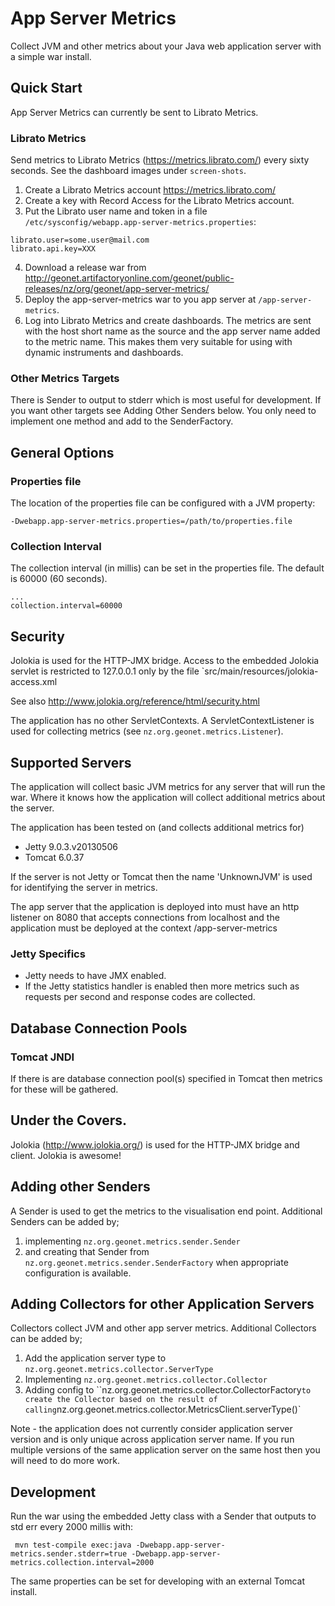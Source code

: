 # App Server Metrics

Collect JVM and other metrics about your Java web application server with a simple war install.

## Quick Start

App Server Metrics can currently be sent to Librato Metrics.

### Librato Metrics

Send metrics to Librato Metrics (https://metrics.librato.com/) every sixty seconds.  See the dashboard images under `screen-shots`.

1. Create a Librato Metrics account https://metrics.librato.com/
2. Create a key with Record Access for the Librato Metrics account.
3. Put the Librato user name and token in a file `/etc/sysconfig/webapp.app-server-metrics.properties`:

```
librato.user=some.user@mail.com
librato.api.key=XXX
```

4. Download a release war from http://geonet.artifactoryonline.com/geonet/public-releases/nz/org/geonet/app-server-metrics/
5. Deploy the app-server-metrics war to you app server at `/app-server-metrics`.
6. Log into Librato Metrics and create dashboards.  The metrics are sent with the host short name as the source and the app
server name added to the metric name.  This makes them very suitable for using with dynamic instruments and dashboards.

### Other Metrics Targets

There is Sender to output to stderr which is most useful for development.  If you want other targets see Adding Other Senders below.
 You only need to implement one method and add to the SenderFactory.

## General Options

### Properties file

The location of the properties file can be configured with a JVM property:

```
-Dwebapp.app-server-metrics.properties=/path/to/properties.file
```

### Collection Interval

The collection interval (in millis) can be set in the properties file.  The default is 60000 (60 seconds).

```
...
collection.interval=60000
```

## Security

Jolokia is used for the HTTP-JMX bridge.  Access to the embedded Jolokia servlet is restricted to 127.0.0.1 only by the
file `src/main/resources/jolokia-access.xml

See also http://www.jolokia.org/reference/html/security.html

The application has no other ServletContexts.  A ServletContextListener is used for collecting
metrics (see `nz.org.geonet.metrics.Listener`).

## Supported Servers

The application will collect basic JVM metrics for any server that will run the war.
Where it knows how the application will collect additional metrics about the server.

The application has been tested on (and collects additional metrics for)

* Jetty 9.0.3.v20130506
* Tomcat 6.0.37

If the server is not Jetty or Tomcat then the name 'UnknownJVM' is used for identifying the server in metrics.

The app server that the application is deployed into must have an http listener on 8080 that accepts connections from localhost
and the application must be deployed at the context /app-server-metrics

### Jetty Specifics

* Jetty needs to have JMX enabled.
* If the Jetty statistics handler is enabled then more metrics such as requests per second and response codes are collected.

## Database Connection Pools

### Tomcat JNDI

If there is are database connection pool(s) specified in Tomcat then metrics for these will be gathered.

## Under the Covers.

Jolokia (http://www.jolokia.org/) is used for the HTTP-JMX bridge and client.  Jolokia is awesome!

## Adding other Senders

A Sender is used to get the metrics to the visualisation end point.  Additional Senders can be added by;

1. implementing `nz.org.geonet.metrics.sender.Sender`
2. and creating that Sender from `nz.org.geonet.metrics.sender.SenderFactory` when appropriate configuration is available.

## Adding Collectors for other Application Servers

Collectors collect JVM and other app server metrics.  Additional Collectors can be added by;

1. Add the application server type to `nz.org.geonet.metrics.collector.ServerType`
2. Implementing `nz.org.geonet.metrics.collector.Collector`
3. Adding config to ``nz.org.geonet.metrics.collector.CollectorFactory` to create the Collector based on the result of
calling `nz.org.geonet.metrics.collector.MetricsClient.serverType()`

Note - the application does not currently consider application server version and is only unique across application server name.
If you run multiple versions of the same application server on the same host then you will need to do more work.

## Development

Run the war using the embedded Jetty class with a Sender that outputs to std err every 2000 millis with:

```
 mvn test-compile exec:java -Dwebapp.app-server-metrics.sender.stderr=true -Dwebapp.app-server-metrics.collection.interval=2000
```

The same properties can be set for developing with an external Tomcat install.
